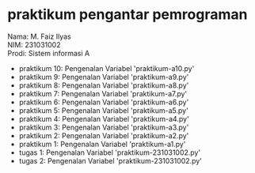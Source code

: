 # praktikum pengantar pemrograman
<div>Nama: M. Faiz Ilyas</div>
<div>NIM: 231031002</div>
<div>Prodi: Sistem informasi A</div>

* praktikum 10: Pengenalan Variabel 'praktikum-a10.py'
* praktikum 9: Pengenalan Variabel 'praktikum-a9.py'
* praktikum 8: Pengenalan Variabel 'praktikum-a8.py'
* praktikum 7: Pengenalan Variabel 'praktikum-a7.py'
* praktikum 6: Pengenalan Variabel 'praktikum-a6.py'
* praktikum 5: Pengenalan Variabel 'praktikum-a5.py'
* praktikum 4: Pengenalan Variabel 'praktikum-a4.py'
* praktikum 3: Pengenalan Variabel 'praktikum-a3.py'
* praktikum 2: Pengenalan Variabel 'praktikum-a2.py'
* praktikum 1: Pengenalan Variabel 'praktikum-a1.py'
* tugas 1: Pengenalan Variabel 'praktikum-231031002.py'
* tugas 2: Pengenalan Variabel 'praktikum-231031002.py'
